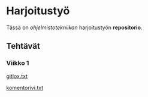 <h1>Harjoitustyö</h1>

Tässä on *ohjelmistotekniikan* harjoitustyön **repositorio**.

<h2>Tehtävät</h2>
<h3>Viikko 1</h3>

[gitlox.txt](https://github.com/mcdongo/ot-harjoitustyo/blob/master/laskarit/viikko1/gitlog.txt)

[komentorivi.txt](https://github.com/mcdongo/ot-harjoitustyo/blob/master/laskarit/viikko1/komentorivi.txt)
